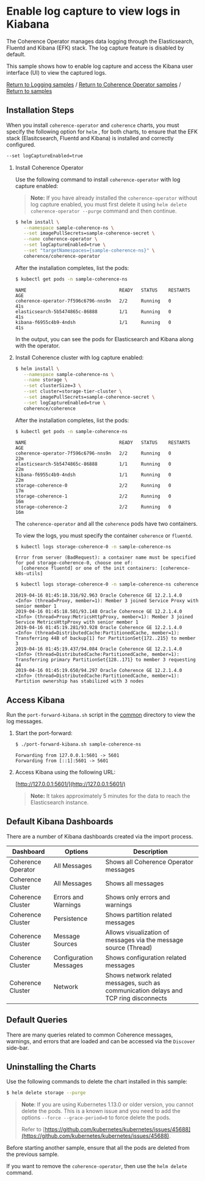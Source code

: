 # Enable log capture to view logs in Kiabana   

The Coherence Operator manages data logging through the Elasticsearch, Fluentd and Kibana (EFK) stack. The log capture feature is disabled by default.

This sample shows how to enable log capture and access the Kibana user interface (UI) to view the captured logs.

[Return to Logging samples](../) / [Return to Coherence Operator samples](../../) / [Return to samples](../../../README.md#list-of-samples)

## Installation Steps

When you install `coherence-operator` and `coherence` charts, you must specify the following
option for `helm` , for both charts, to ensure that the EFK stack (Elasitcsearch, Fluentd and Kibana) 
is installed and correctly configured.

```bash
--set logCaptureEnabled=true 
```

1. Install Coherence Operator

   Use the following command to install `coherence-operator` with log capture enabled:
   
   > **Note:** If you have already installed the `coherence-operator` without log capture enabled, you
   > must first delete it using `helm delete coherence-operator --purge` command and then continue.
   
   ```bash
   $ helm install \
      --namespace sample-coherence-ns \
      --set imagePullSecrets=sample-coherence-secret \
      --name coherence-operator \
      --set logCaptureEnabled=true \
      --set "targetNamespaces={sample-coherence-ns}" \
      coherence/coherence-operator
   ```

   After the installation completes, list the pods:

   ```bash
   $ kubectl get pods -n sample-coherence-ns
   ```
 
   ```console
   NAME                                  READY   STATUS    RESTARTS   AGE
   coherence-operator-7f596c6796-nns9n   2/2     Running   0          41s
   elasticsearch-5b5474865c-86888        1/1     Running   0          41s
   kibana-f6955c4b9-4ndsh                1/1     Running   0          41s
   ```
   
   In the output, you can see the pods for Elasticsearch and Kibana along with the operator.
   
1. Install Coherence cluster with log capture enabled:

   ```bash
   $ helm install \
      --namespace sample-coherence-ns \
      --name storage \
      --set clusterSize=3 \
      --set cluster=storage-tier-cluster \
      --set imagePullSecrets=sample-coherence-secret \
      --set logCaptureEnabled=true \
      coherence/coherence
   ```
   
   After the installation completes, list the pods:

   ```bash
   $ kubectl get pods -n sample-coherence-ns
   ```
   ```console
   NAME                                  READY   STATUS    RESTARTS   AGE
   coherence-operator-7f596c6796-nns9n   2/2     Running   0          22m
   elasticsearch-5b5474865c-86888        1/1     Running   0          22m
   kibana-f6955c4b9-4ndsh                1/1     Running   0          22m
   storage-coherence-0                   2/2     Running   0          17m
   storage-coherence-1                   2/2     Running   0          16m
   storage-coherence-2                   2/2     Running   0          16m
   ```
  
   The `coherence-operator` and all the `coherence` pods have two containers.
   
   To view the logs, you must specify the container `coherence` or `fluentd`.
   
   ```bash
   $ kubectl logs storage-coherence-0 -n sample-coherence-ns
   ```
   ```console
   Error from server (BadRequest): a container name must be specified for pod storage-coherence-0, choose one of:
     [coherence fluentd] or one of the init containers: [coherence-k8s-utils]
   ```
   
   ```bash
   $ kubectl logs storage-coherence-0 -n sample-coherence-ns coherence | tail -5
   ```
   ```console
   2019-04-16 01:45:18.316/92.963 Oracle Coherence GE 12.2.1.4.0 <Info> (thread=Proxy, member=1): Member 3 joined Service Proxy with senior member 1
   2019-04-16 01:45:18.501/93.148 Oracle Coherence GE 12.2.1.4.0 <Info> (thread=Proxy:MetricsHttpProxy, member=1): Member 3 joined Service MetricsHttpProxy with senior member 1
   2019-04-16 01:45:19.281/93.928 Oracle Coherence GE 12.2.1.4.0 <Info> (thread=DistributedCache:PartitionedCache, member=1): Transferring 44B of backup[1] for PartitionSet{172..215} to member 3
   2019-04-16 01:45:19.437/94.084 Oracle Coherence GE 12.2.1.4.0 <Info> (thread=DistributedCache:PartitionedCache, member=1): Transferring primary PartitionSet{128..171} to member 3 requesting 44
   2019-04-16 01:45:19.650/94.297 Oracle Coherence GE 12.2.1.4.0 <Info> (thread=DistributedCache:PartitionedCache, member=1): Partition ownership has stabilized with 3 nodes
   ```

## Access Kibana

Run the `port-forward-kibana.sh` script in the
[common](../../../common) directory to view the log messages.

1. Start the port-forward:

   ```bash
   $ ./port-forward-kibana.sh sample-coherence-ns
   ```
   ```console
   Forwarding from 127.0.0.1:5601 -> 5601
   Forwarding from [::1]:5601 -> 5601
   ```
1. Access Kibana using the following URL:

   [http://127.0.0.1:5601/](http://127.0.0.1:5601/)
   
   > **Note:** It takes approximately 5 minutes for the data to reach the Elasticsearch instance.
   
## Default Kibana Dashboards

There are a number of Kibana dashboards created via the import process.

| Dashboard | Options| Description|
|-----------|------------|-----------------|
| Coherence Operator | All Messages| Shows all Coherence Operator messages                                                |
| Coherence Cluster  | All Messages           | Shows all messages                                                                   |
| Coherence Cluster  | Errors and Warnings    | Shows only errors and warnings                                                       |
| Coherence Cluster  | Persistence            | Shows partition related messages                                                    |
| Coherence Cluster  | Message Sources        | Allows visualization of messages via the message source (Thread)                     |
| Coherence Cluster  | Configuration Messages | Shows configuration related messages                                                 |
| Coherence Cluster  | Network                | Shows network related messages, such as communication delays and TCP ring disconnects |

## Default Queries

There are many queries related to common Coherence messages, warnings, and errors that are loaded and can be accessed via the `Discover` side-bar.

## Uninstalling the Charts

Use the following commands to delete the chart installed in this sample:

```bash
$ helm delete storage --purge
```

> **Note**: If you are using Kubernetes 1.13.0 or older version, you cannot delete the pods. This is a known issue and you need to add the options `--force --grace-period=0` to force delete the pods.
>
> Refer to [https://github.com/kubernetes/kubernetes/issues/45688](https://github.com/kubernetes/kubernetes/issues/45688).

Before starting another sample, ensure that all the pods are deleted from the previous sample.

If you want to remove the `coherence-operator`, then use the `helm delete` command.
